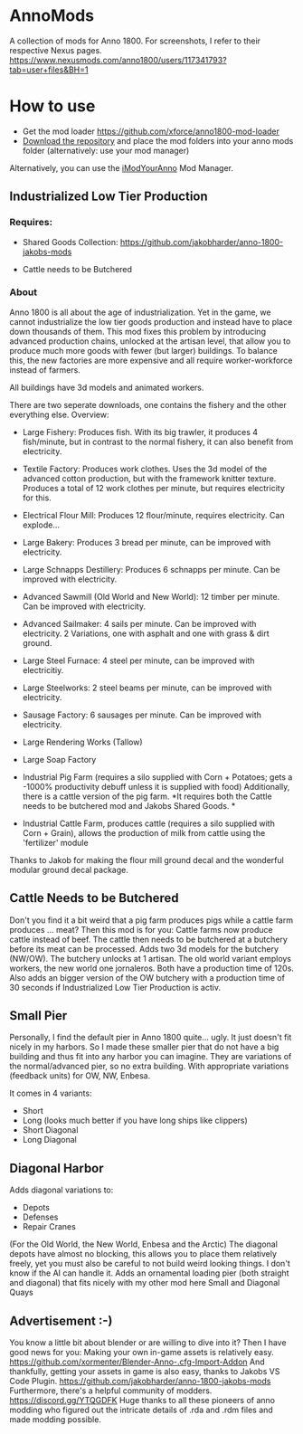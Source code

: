 # AnnoMods

A collection of mods for Anno 1800.
For screenshots, I refer to their respective Nexus pages. https://www.nexusmods.com/anno1800/users/117341793?tab=user+files&BH=1

# How to use

- Get the mod loader https://github.com/xforce/anno1800-mod-loader
- [Download the repository](https://github.com/xormenter/AnnoMods/releases) and place the mod folders into your anno mods folder (alternatively: use your mod manager)

Alternatively, you can use the [iModYourAnno](https://github.com/anno-mods/iModYourAnno) Mod Manager.

## Industrialized Low Tier Production

### Requires:

- Shared Goods Collection: https://github.com/jakobharder/anno-1800-jakobs-mods

- Cattle needs to be Butchered

### About

Anno 1800 is all about the age of industrialization. Yet in the game, we cannot industrialize the low tier goods production and instead have to place down thousands of them.
This mod fixes this problem by introducing advanced production chains, unlocked at the artisan level, that allow you to produce much more goods with fewer (but larger) buildings. To balance this, the new factories are more expensive and all require worker-workforce instead of farmers.

All buildings have 3d models and animated workers.

There are two seperate downloads, one contains the fishery and the other everything else.
Overview:

- Large Fishery: Produces fish. With its big trawler, it produces 4 fish/minute, but in contrast to the normal fishery, it can also benefit from electricity.
- Textile Factory: Produces work clothes. Uses the 3d model of the advanced cotton production, but with the framework knitter texture. Produces a total of 12 work clothes per minute, but requires electricity for this.
- Electrical Flour Mill: Produces 12 flour/minute, requires electricity. Can explode...
- Large Bakery: Produces 3 bread per minute, can be improved with electricity.
- Large Schnapps Destillery: Produces 6 schnapps per minute. Can be improved with electricity.
- Advanced Sawmill (Old World and New World): 12 timber per minute. Can be improved with electricity.
- Advanced Sailmaker: 4 sails per minute. Can be improved with electricity. 2 Variations, one with asphalt and one with grass & dirt ground.
- Large Steel Furnace: 4 steel per minute, can be improved with electricitiy.
- Large Steelworks: 2 steel beams per minute, can be improved with electricity.
- Sausage Factory: 6 sausages per minute. Can be improved with electricity.
- Large Rendering Works (Tallow)
- Large Soap Factory
- Industrial Pig Farm (requires a silo supplied with Corn + Potatoes; gets a -1000% productivity debuff unless it is supplied with food)
Additionally, there is a cattle version of the pig farm. *It requires both the Cattle needs to be butchered mod and Jakobs Shared Goods. *

- Industrial Cattle Farm, produces cattle (requires a silo supplied with Corn + Grain), allows the production of milk from cattle using the 'fertilizer' module

Thanks to Jakob for making the flour mill ground decal and the wonderful modular ground decal package.

## Cattle Needs to be Butchered

Don't you find it a bit weird that a pig farm produces pigs while a cattle farm produces ... meat? Then this mod is for you: Cattle farms now produce cattle instead of beef. The cattle then needs to be butchered at a butchery before its meat can be processed.
Adds two 3d models for the butchery (NW/OW).
The butchery unlocks at 1 artisan. The old world variant employs workers, the new world one jornaleros. Both have a production time of 120s.
Also adds an bigger version of the OW butchery with a production time of 30 seconds if Industrialized Low Tier Production is activ.

## Small Pier

Personally, I find the default pier in Anno 1800 quite... ugly. It just doesn't fit nicely in my harbors.
So I made these smaller pier that do not have a big building and thus fit into any harbor you can imagine. They are  variations of the normal/advanced pier, so no extra building. With appropriate variations (feedback units) for OW, NW, Enbesa.

It comes in 4 variants:

- Short
- Long (looks much better if you have long ships like clippers)
- Short Diagonal
- Long Diagonal

## Diagonal Harbor

Adds diagonal variations to:

- Depots
- Defenses
- Repair Cranes

(For the Old World, the New World, Enbesa and the Arctic)
The diagonal depots have almost no blocking, this allows you to place them relatively freely, yet you must also be careful to not build weird looking things. I don't know if the AI can handle it.
Adds an ornamental loading pier (both straight and diagonal) that fits nicely with my other mod here Small and Diagonal Quays

## Advertisement :-)

You know a little bit about blender or are willing to dive into it? Then I have good news for you: Making your own in-game assets is relatively easy. https://github.com/xormenter/Blender-Anno-.cfg-Import-Addon
And thankfully, getting your assets in game is also easy, thanks to Jakobs VS Code Plugin. https://github.com/jakobharder/anno-1800-jakobs-mods
Furthermore, there's a helpful community of modders. https://discord.gg/YTQGDFK
Huge thanks to all these pioneers of anno modding who figured out the intricate details of .rda and .rdm files and made modding possible.
